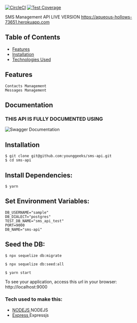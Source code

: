 [![CircleCI](https://circleci.com/gh/younggeeks/sms-api/tree/master.svg?style=svg)](https://circleci.com/gh/younggeeks/sms-api/tree/master)  [![Test Coverage](https://api.codeclimate.com/v1/badges/188c219a401b8aa05ecf/test_coverage)](https://codeclimate.com/github/younggeeks/sms-api/test_coverage)

SMS Management API 
LIVE VERSION https://aqueous-hollows-73651.herokuapp.com

## Table of Contents

- [Features ](#features)
- [Installation ](#Installation)
- [Technologies Used](#available-scripts)
 
## Features

    Contacts Management
    Messages Management

## Documentation
### THIS API IS FULLY DOCUMENTED USING  
![Swagger Documentation](https://swagger.io/swagger/media/assets/images/swagger_logo.svg)


## Installation
```
$ git clone git@github.com:younggeeks/sms-api.git
$ cd sms-api
```
## Install Dependencies:
```
$ yarn 
```
## Set Environment Variables:
```
DB_USERNAME="sample"
DB_DIALECT="postgres"
TEST_DB_NAME="sms_api_test"
PORT=9000
DB_NAME="sms-api"
```

## Seed the DB:
```
$ npx sequelize db:migrate

$ npx sequelize db:seed:all

$ yarn start
```
To see your application, access this url in your browser: http://localhost:9000

### Tech used to make this:

 * [NODEJS ](https://nodejs.org/) NODEJS
 * [Express ](https://expressjs.com/) Expressjs
